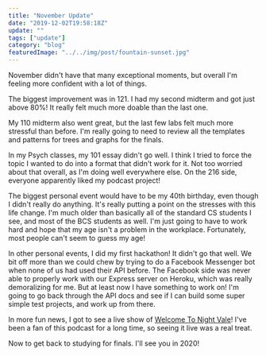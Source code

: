 ```yaml
---
title: "November Update"
date: "2019-12-02T19:58:18Z"
update: ""
tags: ["update"]
category: "blog"
featuredImage: "../../img/post/fountain-sunset.jpg"
---
```

November didn't have that many exceptional moments, but overall I'm feeling more confident with a lot of things.

The biggest improvement was in 121. I had my second midterm and got just above 80%! It really felt much more doable than the last one.

My 110 midterm also went great, but the last few labs felt much more stressful than before. I'm really going to need to review all the templates and patterns for trees and graphs for the finals.

In my Psych classes, my 101 essay didn't go well. I think I tried to force the topic I wanted to do into a format that didn't work for it. Not too worried about that overall, as I'm doing well everywhere else. On the 216 side, everyone apparently liked my podcast project!

The biggest personal event would have to be my 40th birthday, even though I didn't really do anything. It's really putting a point on the stresses with this life change. I'm much older than basically all of the standard CS students I see, and most of the BCS students as well. I'm just going to have to work hard and hope that my age isn't a problem in the workplace. Fortunately, most people can't seem to guess my age!

In other personal events, I did my first hackathon! It didn't go that well. We bit off more than we could chew by trying to do a Facebook Messenger bot when none of us had used their API before. The Facebook side was never able to properly work with our Express server on Heroku, which was really demoralizing for me. But at least now I have something to work on! I'm going to go back through the API docs and see if I can build some super simple test projects, and work up from there.

In more fun news, I got to see a live show of [Welcome To Night Vale](http://www.welcometonightvale.com/)! I've been a fan of this podcast for a long time, so seeing it live was a real treat.

Now to get back to studying for finals. I'll see you in 2020! 
